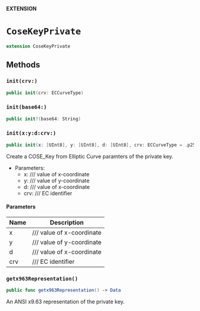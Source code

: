 **EXTENSION**

# `CoseKeyPrivate`
```swift
extension CoseKeyPrivate
```

## Methods
### `init(crv:)`

```swift
public init(crv: ECCurveType)
```

### `init(base64:)`

```swift
public init?(base64: String)
```

### `init(x:y:d:crv:)`

```swift
public init(x: [UInt8], y: [UInt8], d: [UInt8], crv: ECCurveType = .p256)
```

Create a COSE_Key from Elliptic Curve paramters of the private key.
- Parameters:
  - x: /// value of x-coordinate
  - y: /// value of y-coordinate
  - d: /// value of x-coordinate
  - crv: /// EC identifier

#### Parameters

| Name | Description |
| ---- | ----------- |
| x | /// value of x-coordinate |
| y | /// value of y-coordinate |
| d | /// value of x-coordinate |
| crv | /// EC identifier |

### `getx963Representation()`

```swift
public func getx963Representation() -> Data
```

An ANSI x9.63 representation of the private key.

